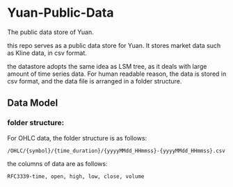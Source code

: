 # Yuan-Public-Data

The public data store of Yuan.

this repo serves as a public data store for Yuan. It stores market data such as Kline data, in csv format.

the datastore adopts the same idea as LSM tree, as it deals with large amount of time series data. For human readable reason, the data is stored in csv format, and the data file is arranged in a folder structure.

## Data Model

### folder structure:

For OHLC data, the folder structure is as follows:

```
/OHLC/{symbol}/{time_duration}/{yyyyMMdd_HHmmss}-{yyyyMMdd_HHmmss}.csv
```

the columns of data are as follows:

```
RFC3339-time, open, high, low, close, volume
```
